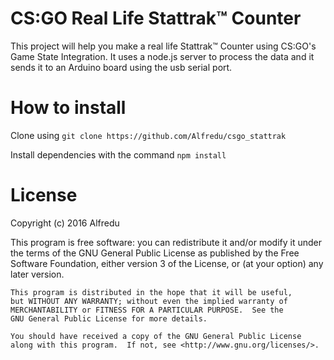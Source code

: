 # CS:GO Real Life Stattrak™ Counter

This project will help you make a real life Stattrak™ Counter using CS:GO's Game State Integration. It uses a node.js server to process the data and it sends it to an Arduino board using the usb serial port.

# How to install

Clone using `git clone https://github.com/Alfredu/csgo_stattrak`

Install dependencies with the command `npm install`

# License
Copyright (c) 2016 Alfredu

This program is free software: you can redistribute it and/or modify
    it under the terms of the GNU General Public License as published by
    the Free Software Foundation, either version 3 of the License, or
    (at your option) any later version.

    This program is distributed in the hope that it will be useful,
    but WITHOUT ANY WARRANTY; without even the implied warranty of
    MERCHANTABILITY or FITNESS FOR A PARTICULAR PURPOSE.  See the
    GNU General Public License for more details.

    You should have received a copy of the GNU General Public License
    along with this program.  If not, see <http://www.gnu.org/licenses/>.
